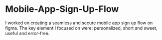 # Mobile-App-Sign-Up-Flow
I worked on creating a seamless and secure mobile app sign up flow on figma. The key element I focused on were: personalized, short and sweet, useful and error-free.
